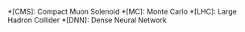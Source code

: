 *[CMS]: Compact Muon Solenoid
*[MC]: Monte Carlo
*[LHC]: Large Hadron Collider
*[DNN]: Dense Neural Network
